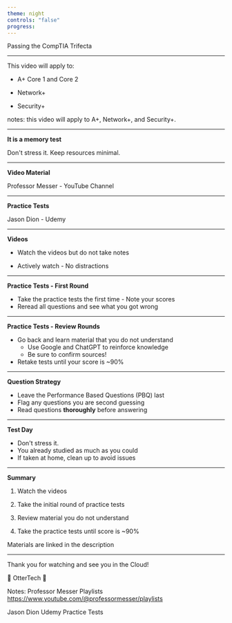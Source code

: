 ```yaml
---
theme: night
controls: "false"
progress:
---
```

Passing the CompTIA Trifecta

---
This video will apply to:

- A+ Core 1 and Core 2

- Network+

- Security+

notes:
this video will apply to A+, Network+, and Security+. 

---
**It is a memory test**

Don't stress it. Keep resources minimal.

---
**Video Material**

Professor Messer - YouTube Channel

---
**Practice Tests**

Jason Dion - Udemy

---
**Videos**

- Watch the videos but do not take notes

- Actively watch - No distractions

---
**Practice Tests - First Round** 

- Take the practice tests the first time - Note your scores
- Reread all questions and see what you got wrong

---
**Practice Tests - Review Rounds**
- Go back and learn material that you do not understand
	- Use Google and ChatGPT to reinforce knowledge
	- Be sure to confirm sources!
 - Retake tests until your score is ~90%
 
---
 
 **Question Strategy**

- Leave the Performance Based Questions (PBQ) last 
- Flag any questions you are second guessing
- Read questions **thoroughly** before answering

---

**Test Day**

- Don't stress it. 
- You already studied as much as you could
- If taken at home, clean up to avoid issues

---
**Summary**

1. Watch the videos

2. Take the initial round of practice tests

3. Review material you do not understand

4. Take the practice tests until score is ~90%

Materials are linked in the description

---
Thank you for watching and see you in the Cloud!


🌊 OtterTech 🦦

Notes:
Professor Messer Playlists
https://www.youtube.com/@professormesser/playlists

Jason Dion Udemy Practice Tests

